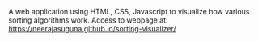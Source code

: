 A web application using HTML, CSS, Javascript to visualize how various sorting algorithms work.
Access to webpage at:
https://neerajasuguna.github.io/sorting-visualizer/
